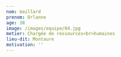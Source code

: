 ```yaml
---
nom: maillard
prenom: Orlanne
age: 38
image: /images/equipe/04.jpg
metier: Chargée de ressources<br>humaines
lieu-dit: Montaure
motivation: ''
---
```

